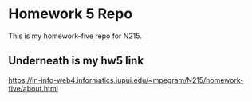 # Homework 5 Repo

This is my homework-five repo for N215.

## Underneath is my hw5 link

https://in-info-web4.informatics.iupui.edu/~mpegram/N215/homework-five/about.html
